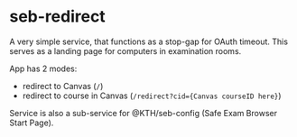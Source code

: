 # seb-redirect

A very simple service, that functions as a stop-gap for OAuth timeout.
This serves as a landing page for computers in examination rooms.

App has 2 modes:
- redirect to Canvas (`/`)
- redirect to course in Canvas (`/redirect?cid={Canvas courseID here}`)

Service is also a sub-service for @KTH/seb-config (Safe Exam Browser Start Page).
